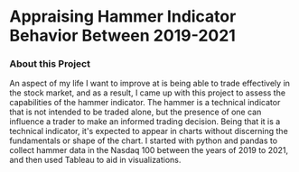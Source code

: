 # Appraising Hammer Indicator Behavior Between 2019-2021


### About this Project

An aspect of my life I want to improve at is being able to trade effectively in the stock market, and as a result, I came up with this project to assess the capabilities of the hammer indicator. The hammer is a technical indicator that is not intended to be traded alone, but the presence of one can influence a trader to make an informed trading decision. Being that it is a technical indicator, it's expected to appear in charts without discerning the fundamentals or shape of the chart. I started with python and pandas to collect hammer data in the Nasdaq 100 between the years of 2019 to 2021, and then used Tableau to aid in visualizations. 
